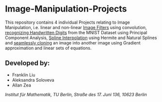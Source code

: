 # Image-Manipulation-Projects

This repository contains 4 individual Projects relating to Image Manipulation, i.e. linear and non-linear [Image Filters](Image_Filters) using convolution, 
[recognizing Handwritten Digits](Image_Recognition) from the MNIST Dataset using Principal Component Analysis, [Spline Interpolation](Polynomial_Interpolation)
using Hermite and Natural Splines and [seamlessly cloning](Seamless_Cloning) an image into another image using Gradient approximation and linear sets of 
equations.

## Developed by:

- Franklin Liu
- Aleksandra Soloveva
- Allan Zea

*Institut für Mathematik, TU Berlin, Straße des 17. Juni 136, 10623 Berlin*
